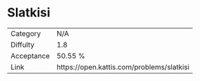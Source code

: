 # Slatkisi

<table>
    <tr>
        <td>Category</td>
        <td>N/A</td>
    </tr>
    <tr>
        <td>Diffulty</td>
        <td>1.8</td>
    </tr>
    <tr>
        <td>Acceptance</td>
        <td>50.55 %</td>
    </tr>
    <tr>
        <td>Link</td>
        <td>https://open.kattis.com/problems/slatkisi</td>
    </tr>
</table>